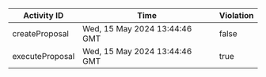 | Activity ID | Time | Violation |
| --- | --- | --- |
| createProposal | Wed, 15 May 2024 13:44:46 GMT | false |
| executeProposal | Wed, 15 May 2024 13:44:46 GMT | true |